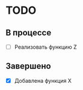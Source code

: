 # TODO

## В процессе
- [ ] Реализовать функцию Z

## Завершено
- [x] Добавлена функция X


[//]: # (Возможно в будущем стоит использовать системы управления задачами, такие как GitHub Issues, GitLab Issues, Jira, Trello )
